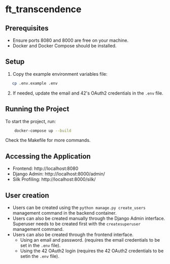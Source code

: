 # ft_transcendence

## Prerequisites

- Ensure ports 8080 and 8000 are free on your machine.
- Docker and Docker Compose should be installed.

## Setup

1. Copy the example environment variables file:
```sh
   cp .env.example .env
```
2. If needed, update the email and 42's OAuth2 credentials in the `.env` file.


## Running the Project
To start the project, run:

```sh
	docker-compose up --build
```
Check the Makefile for more commands.

## Accessing the Application

- Frontend: http://localhost:8080
- Django Admin: http://localhost:8000/admin/
- Silk Profiling: http://localhost:8000/silk/

## User creation

- Users can be created using the `python manage.py create_users` management command in the backend container.
- Users can also be created manually through the Django Admin interface. Superuser needs to be created first with the `createsuperuser` management command.
- Users can also be created through the frontend interface.
	- Using an email and password. (requires the email credentials to be set in the `.env` file).
	- Using the 42 OAuth2 login (requires the 42 OAuth2 credentials to be setin the `.env` file).